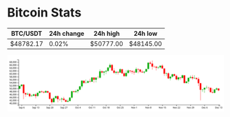 # Bitcoin Stats

BTC/USDT|24h change|24h high|24h low|
|---|---|---|---|
|$48782.17|0.02%|$50777.00|$48145.00|

<img src="./chart.svg">
